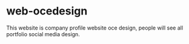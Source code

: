 # web-ocedesign
This website is company profile website oce design, people will see all portfolio social media design.

